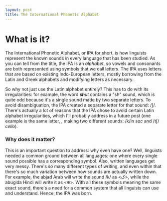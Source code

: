 ```yaml
---
layout: post
title: The International Phonetic Alphabet
---
```


# What is it?

The International Phonetic Alphabet, or IPA for short, is how linguists represent the known sounds in every language that has been studied. As you can tell from the title, the IPA is an _alphabet_, so vowels and consonants are both represented using symbols that we call letters. The IPA uses letters that are based on existing Indo-European letters, mostly borrowing from the Latin and Greek alphabets and modifying letters as necessary.

So why not just use the Latin alphabet entirely? This has to do with its irregularities: for example, the word _**sh**ut_ contains a "sh" sound, which is quite odd because it's a single sound made by two separate letters. To avoid disambiguation, the IPA created a separate letter for that sound: /ʃ/. There's actually a lot of reasons that the IPA chose to avoid certain Latin alphabet irregularities, which I'll probably address in a future post (one example is the same letter, <c>, making two different sounds: /k/in _sac_ and /tʃ/ _cello_).

### Why does it matter?

This is an important question to address: why even have one? Well, linguists needed a common ground between all languages: one where every single sound possible has a corresponding symbol. Also, written languages get very messy. There's so many different types of writing, and even within that there's so much variation between how sounds are actually written down. For example, the abjad Arab will write the sound /k/ as <ک>, while the abugida Hindi will write it as <क>. With all these symbols meaning the same exact sound, there's a need for a common system that all linguists can use and understand. Hence, the IPA was born.
